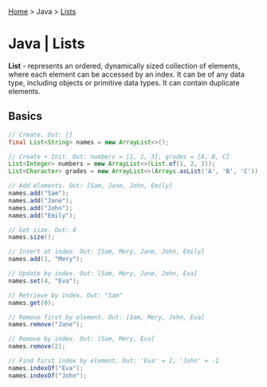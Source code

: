 [Home](../index.md) > Java > [Lists](./java_lists.md)

# Java | Lists

**List** - represents an ordered, dynamically sized collection of elements, where each element can be accessed by an index. It can be of any data type, including objects or primitive data types. It can contain duplicate elements.

## Basics
```Java
// Create. Out: []
final List<String> names = new ArrayList<>();

// Create + Init. Out: numbers = [1, 2, 3], grades = [A, B, C]
List<Integer> numbers = new ArrayList<>(List.of(1, 2, 3));
List<Character> grades = new ArrayList<>(Arrays.asList('A', 'B', 'C'));

// Add elements. Out: [Sam, Jane, John, Emily]
names.add("Sam");
names.add("Jane");
names.add("John");
names.add("Emily");

// Get size. Out: 4
names.size();

// Insert at index. Out: [Sam, Mery, Jane, John, Emily]
names.add(1, "Mery");

// Update by index. Out: [Sam, Mery, Jane, John, Eva]
names.set(4, "Eva");

// Retrieve by index. Out: "Sam"
names.get(0);

// Remove first by element. Out: [Sam, Mery, John, Eva]
names.remove("Jane");

// Remove by index. Out: [Sam, Mery, Eva]
names.remove(2);

// Find first index by element. Out: 'Eva' = 2, 'John' = -1
names.indexOf("Eva");
names.indexOf("John");
```